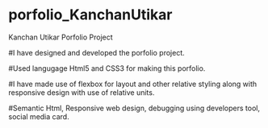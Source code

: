 # porfolio_KanchanUtikar
Kanchan Utikar Porfolio Project
	
#I have designed and developed the porfolio project.

#Used langugage Html5 and CSS3 for making this porfolio.

#I have made use of flexbox for layout and other relative styling along with responsive design with use of relative units.

#Semantic Html, Responsive web design, debugging using developers tool, social media card.

